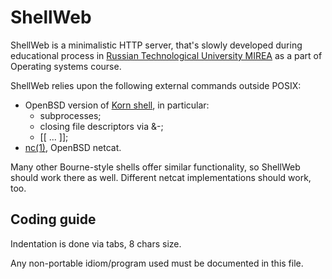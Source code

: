ShellWeb
==============================

ShellWeb is a minimalistic HTTP server, that's slowly developed during
educational process in
[Russian Technological University MIREA](https://www.mirea.ru/)
as a part of Operating systems course.

ShellWeb relies upon the following external commands outside POSIX:

  * OpenBSD version of [Korn shell](https://man.openbsd.org/ksh.1), in particular:
    * subprocesses;
    * closing file descriptors via &-;
    * [[ ... ]];
  * [nc(1)](https://man.openbsd.org/nc.1), OpenBSD netcat.

Many other Bourne-style shells offer similar functionality, so ShellWeb should
work there as well. Different netcat implementations should work, too.

Coding guide
------------------------------

Indentation is done via tabs, 8 chars size.

Any non-portable idiom/program used must be documented in this file.
